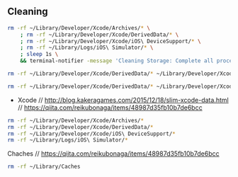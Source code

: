 ## Cleaning

```sh
rm -rf ~/Library/Developer/Xcode/Archives/* \
    ; rm -rf ~/Library/Developer/Xcode/DerivedData/* \
    ; rm -rf ~/Library/Developer/Xcode/iOS\ DeviceSupport/* \
    ; rm -rf ~/Library/Logs/iOS\ Simulator/* \
    ; sleep 1s \
    && terminal-notifier -message 'Cleaning Storage: Complete all processes on Terminal!'
```

```sh
rm -rf ~/Library/Developer/Xcode/DerivedData/* ~/Library/Developer/Xcode/iOS\ DeviceSupport/* ~/Library/Logs/iOS\ Simulator/* && sleep 1s && terminal-notifier -message 'Cleaning Storage: Complete all processes on Terminal!'
```

```sh
rm -rf ~/Library/Developer/Xcode/DerivedData/* ~/Library/Developer/Xcode/iOS\ DeviceSupport/* && sleep 1s && terminal-notifier -message 'Cleaning Storage: Complete all processes on Terminal!'
```

- Xcode
// http://blog.kakeragames.com/2015/12/18/slim-xcode-data.html
// https://qiita.com/reikubonaga/items/48987d35fb10b7de6bcc
```sh
rm -rf ~/Library/Developer/Xcode/Archives/*
rm -rf ~/Library/Developer/Xcode/DerivedData/*
rm -rf ~/Library/Developer/Xcode/iOS\ DeviceSupport/*
rm -rf ~/Library/Logs/iOS\ Simulator/*
```


Chaches
// https://qiita.com/reikubonaga/items/48987d35fb10b7de6bcc
```sh
rm -rf ~/Library/Caches
```
